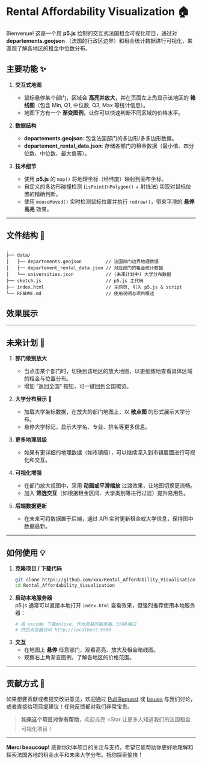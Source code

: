 # Rental Affordability Visualization 🏠

Bienvenue! 这是一个用 **p5.js** 绘制的交互式法国租金可视化项目，通过对 **departements.geojson** （法国的行政区边界）和租金统计数据进行可视化，来直观了解各地区的租金中位数分布。  

## 主要功能 ✨

1. **交互式地图**  
   - 鼠标悬停某个部门，区域会 **高亮并放大**，并在页面左上角显示该地区的 **箱线图**（包含 Min, Q1, 中位数, Q3, Max 等统计信息）。  
   - 地图下方有一个 **渐变图例**，让你可以快速判断不同区域的价格水平。  

2. **数据结构**  
   - **departements.geojson**: 包含法国部门的多边形/多多边形数据。  
   - **departement_rental_data.json**: 存储各部门的租金数据（最小值、四分位数、中位数、最大值等）。  

3. **技术细节**  
   - 使用 **p5.js** 的 `map()` 将地理坐标（经纬度）映射到画布坐标。  
   - 自定义的多边形碰撞检测 (`isPointInPolygon()` + 射线法) 实现对鼠标位置的精确判断。  
   - 使用 `mouseMoved()` 实时检测鼠标位置并执行 `redraw()`，带来平滑的 **悬停高亮** 效果。

---

## 文件结构 📁

```
.
├── data/
│   ├── departements.geojson         // 法国部门边界地理数据
│   ├── departement_rental_data.json // 对应部门的租金统计数据
│   └── universities.json            // (未来计划中) 大学分布数据
├── sketch.js                        // p5.js 主代码
├── index.html                       // 主网页, 引入 p5.js & script
└── README.md                        // 使用说明与项目概述
```

## 效果展示 

---

## 未来计划 🚀

1. **部门级别放大**  
   - 当点击某个部门时，切换到该地区的放大地图，以更细致地查看具体区域的租金与位置分布。  
   - 增加 “返回全国” 按钮，可一键回到全国概览。  

2. **大学分布展示** 🏫  
   - 加载大学坐标数据，在放大的部门地图上，以 **散点图** 的形式展示大学分布。  
   - 悬停大学标记，显示大学名、专业、排名等更多信息。  

3. **更多地理层级**  
   - 如果有更详细的地理数据（如市镇级），可以继续深入到市镇层面进行可视化和交互。  

4. **可视化增强**  
   - 在部门放大视图中，采用 **动画或平滑缩放** 过渡效果，让地图切换更流畅。  
   - 加入 **筛选交互**（如根据租金区间、大学类别等进行过滤）提升易用性。

5. **后端数据更新**  
   - 在未来可将数据置于后端，通过 API 实时更新租金或大学信息，保持图中数据最新。  

---

## 如何使用 💡

1. **克隆项目 / 下载代码**  
   ```bash
   git clone https://github.com/xxx/Rental_Affordability_Visualisation.git
   cd Rental_Affordability_Visualisation
   ```
2. **启动本地服务器**  
   p5.js 通常可以直接本地打开 `index.html` 查看效果，但强烈推荐使用本地服务器：
   ```bash
   # 用 vscode 下载onlive，作为简易的服务器，5500端口
   # 然后浏览器访问 http://localhost:5500
   ```
3. **交互**  
   - 在地图上 **悬停** 任意部门，观看高亮、放大及租金箱线图。  
   - 观察右上角渐变图例，了解各地区的价格范围。  

---

## 贡献方式 🤝

如果想要贡献或者提交改进意见，欢迎通过 [Pull Request](https://github.com/) 或 [Issues](https://github.com/) 与我们讨论，或者直接给项目提建议！任何反馈都对我们非常宝贵。

> **如果这个项目对你有帮助**，欢迎点亮 ⭐Star 让更多人知道我们的法国租金可视化项目！  

---

**Merci beaucoup!** 感谢你对本项目的关注与支持，希望它能帮助你更好地理解和探索法国各地的租金水平和未来大学分布。祝你探索愉快！  